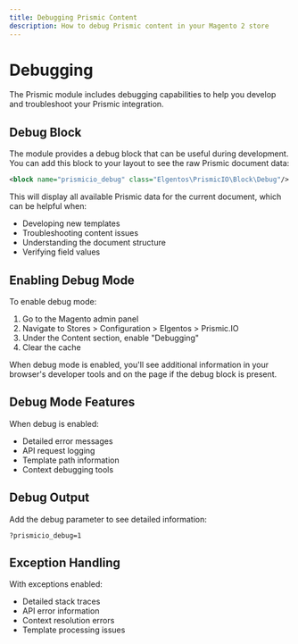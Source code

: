 ```yaml
---
title: Debugging Prismic Content
description: How to debug Prismic content in your Magento 2 store
---
```


# Debugging

The Prismic module includes debugging capabilities to help you develop and troubleshoot your Prismic integration.

## Debug Block

The module provides a debug block that can be useful during development. You can add this block to your layout to see the raw Prismic document data:

```xml
<block name="prismicio_debug" class="Elgentos\PrismicIO\Block\Debug"/>
```

This will display all available Prismic data for the current document, which can be helpful when:

- Developing new templates
- Troubleshooting content issues
- Understanding the document structure
- Verifying field values

## Enabling Debug Mode

To enable debug mode:

1. Go to the Magento admin panel
2. Navigate to Stores > Configuration > Elgentos > Prismic.IO
3. Under the Content section, enable "Debugging"
4. Clear the cache

When debug mode is enabled, you'll see additional information in your browser's developer tools and on the page if the debug block is present. 

## Debug Mode Features

When debug is enabled:
- Detailed error messages
- API request logging
- Template path information
- Context debugging tools

## Debug Output

Add the debug parameter to see detailed information:
```
?prismicio_debug=1
```

## Exception Handling

With exceptions enabled:
- Detailed stack traces
- API error information
- Context resolution errors
- Template processing issues